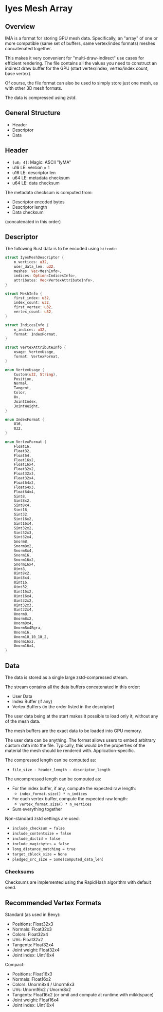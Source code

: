# Iyes Mesh Array

## Overview

IMA is a format for storing GPU mesh data. Specifically, an "array" of one
or more compatible (same set of buffers, same vertex/index formats) meshes
concatenated together.

This makes it very convenient for "multi-draw-indirect" use cases for efficient
rendering. The file contains all the values you need to construct an indirect
draw buffer for the GPU (start vertex/index, vertex/index count, base vertex).

Of course, the file format can also be used to simply store just one mesh, as
with other 3D mesh formats.

The data is compressed using zstd.

## General Structure

- Header
- Descriptor
- Data

## Header

 - `[u8; 4]`: Magic: ASCII "IyMA"
 - u16 LE: version = 1
 - u16 LE: descriptor len
 - u64 LE: metadata checksum
 - u64 LE: data checksum

The metadata checksum is computed from:
 - Descriptor encoded bytes
 - Descriptor length
 - Data checksum

(concatenated in this order)

## Descriptor

The following Rust data is to be encoded using `bitcode`:

```rust
struct IyesMeshDescriptor {
    n_vertices: u32,
    user_data_len: u32,
    meshes: Vec<MeshInfo>,
    indices: Option<IndicesInfo>,
    attributes: Vec<VertexAttributeInfo>,
}

struct MeshInfo {
    first_index: u32,
    index_count: u32,
    first_vertex: u32,
    vertex_count: u32,
}

struct IndicesInfo {
    n_indices: u32,
    format: IndexFormat,
}

struct VertexAttributeInfo {
    usage: VertexUsage,
    format: VertexFormat,
}

enum VertexUsage {
    Custom(u32, String),
    Position,
    Normal,
    Tangent,
    Color,
    Uv,
    JointIndex,
    JointWeight,
}

enum IndexFormat {
    U16,
    U32,
}

enum VertexFormat {
    Float16,
    Float32,
    Float64,
    Float16x2,
    Float16x4,
    Float32x2,
    Float32x3,
    Float32x4,
    Float64x2,
    Float64x3,
    Float64x4,
    Sint8,
    Sint8x2,
    Sint8x4,
    Sint16,
    Sint32,
    Sint16x2,
    Sint16x4,
    Sint32x2,
    Sint32x3,
    Sint32x4,
    Snorm8,
    Snorm8x2,
    Snorm8x4,
    Snorm16,
    Snorm16x2,
    Snorm16x4,
    Uint8,
    Uint8x2,
    Uint8x4,
    Uint16,
    Uint32,
    Uint16x2,
    Uint16x4,
    Uint32x2,
    Uint32x3,
    Uint32x4,
    Unorm8,
    Unorm8x2,
    Unorm8x4,
    Unorm8x4Bgra,
    Unorm16,
    Unorm10_10_10_2,
    Unorm16x2,
    Unorm16x4,
}
```

## Data

The data is stored as a single large zstd-compressed stream.

The stream contains all the data buffers concatenated in this order:
 - User Data
 - Index Buffer (if any)
 - Vertex Buffers (in the order listed in the descriptor)

The user data being at the start makes it possible to load only it,
without any of the mesh data.

The mesh buffers are the exact data to be loaded into GPU memory.

The user data can be anything. The format allows users to embed arbitrary
custom data into the file. Typically, this would be the properties of the
material the mesh should be rendered with. Application-specific.

The compressed length can be computed as:
 - `file_size - header_length - descriptor_length`

The uncompressed length can be computed as:
 - For the index buffer, if any, compute the expected raw length:
   - `index_format.size() * n_indices`
 - For each vertex buffer, compute the expected raw length:
   - `vertex_format.size() * n_vertices`
 - Sum everything together

Non-standard zstd settings are used:
 - `include_checksum = false`
 - `include_contentsize = false`
 - `include_dictid = false`
 - `include_magicbytes = false`
 - `long_distance_matching = true`
 - `target_cblock_size = None`
 - `pledged_src_size = Some(computed_data_len)`

### Checksums

Checksums are implemented using the RapidHash algorithm with default seed.

## Recommended Vertex Formats

Standard (as used in Bevy):
 - Positions: Float32x3
 - Normals: Float32x3
 - Colors: Float32x4
 - UVs: Float32x2
 - Tangents: Float32x4
 - Joint weight: Float32x4
 - Joint index: Uint16x4

Compact:
 - Positions: Float16x3
 - Normals: Float16x2
 - Colors: Unorm8x4 / Unorm8x3
 - UVs: Unorm16x2 / Unorm8x2
 - Tangents: Float16x2 (or omit and compute at runtime with mikktspace)
 - Joint weight: Float16x4
 - Joint index: Uint16x4

